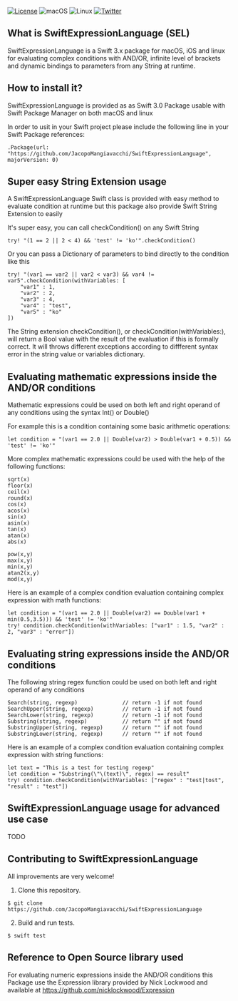 [![License](https://img.shields.io/badge/license-zlib-lightgrey.svg?maxAge=2592000)](https://opensource.org/licenses/Zlib)
![macOS](https://img.shields.io/badge/os-macOS-green.svg?style=flat)
![Linux](https://img.shields.io/badge/os-linux-green.svg?style=flat)
[![Twitter](https://img.shields.io/badge/twitter-@jacopomangia-blue.svg?maxAge=2592000)](http://twitter.com/jacopomangia)


## What is SwiftExpressionLanguage (SEL)

SwiftExpressionLanguage is a Swift 3.x package for macOS, iOS and linux for evaluating complex conditions with AND/OR, infinite level of brackets and dynamic bindings to parameters from any String at runtime.


## How to install it?

SwiftExpressionLanguage is provided as as Swift 3.0 Package usable with Swift Package Manager on both macOS and linux

In order to usit in your Swift project please include the following line in your Swift Package references:

	.Package(url: "https://github.com/JacopoMangiavacchi/SwiftExpressionLanguage", majorVersion: 0)

## Super easy String Extension usage

A SwiftExpressionLanguage Swift class is provided with easy method to evaluate condition at runtime but this package also provide Swift String Extension to easily

It's super easy, you can call checkCondition() on any Swift String 

	try! "(1 == 2 || 2 < 4) && 'test' != 'ko'".checkCondition()

Or you can pass a Dictionary of parameters to bind directly to the condition like this

	try! "(var1 == var2 || var2 < var3) && var4 != var5".checkCondition(withVariables: [
		"var1" : 1,
		"var2" : 2,
		"var3" : 4,
		"var4" : "test",
		"var5" : "ko"
	])

The String extension checkCondition(), or checkCondition(withVariables:), will return a Bool value with the result of the evaluation if this is formally correct.  It will throws different exceptions according to diffferent syntax error in the string value or variables dictionary.


## Evaluating mathematic expressions inside the AND/OR conditions

Mathematic expressions could be used on both left and right operand of any conditions using the syntax Int() or Double()

For example this is a condition containing some basic arithmetic operations:

	let condition = "(var1 == 2.0 || Double(var2) > Double(var1 + 0.5)) && 'test' != 'ko'"

More complex mathematic expressions could be used with the help of the following functions:

	sqrt(x)
	floor(x)
	ceil(x)
	round(x)
	cos(x)
	acos(x)
	sin(x)
	asin(x)
	tan(x)
	atan(x)
	abs(x)

	pow(x,y)
	max(x,y)
	min(x,y)
	atan2(x,y)
	mod(x,y)

Here is an example of a complex condition evaluation containing complex expression with math functions:

	let condition = "(var1 == 2.0 || Double(var2) == Double(var1 + min(0.5,3.5))) && 'test' != 'ko'"
	try! condition.checkCondition(withVariables: ["var1" : 1.5, "var2" : 2, "var3" : "error"])


## Evaluating string expressions inside the AND/OR conditions
The following string regex function could be used on both left and right operand of any conditions

	Search(string, regexp)  			// return -1 if not found
	SearchUpper(string, regexp)  		// return -1 if not found
	SearchLower(string, regexp)  		// return -1 if not found
	Substring(string, regexp)  			// return "" if not found
	SubstringUpper(string, regexp)  	// return "" if not found
	SubstringLower(string, regexp)  	// return "" if not found

Here is an example of a complex condition evaluation containing complex expression with string functions:

	let text = "This is a test for testing regexp"
	let condition = "Substring(\"\(text)\", regex) == result"
	try! condition.checkCondition(withVariables: ["regex" : "test|tost",  "result" : "test"])

## SwiftExpressionLanguage usage for advanced use case
TODO

## Contributing to SwiftExpressionLanguage

All improvements are very welcome!

1. Clone this repository.

  `$ git clone https://github.com/JacopoMangiavacchi/SwiftExpressionLanguage`

2. Build and run tests.

  `$ swift test`


## Reference to Open Source library used

For evaluating numeric expressions inside the AND/OR conditions this Package use the Expression library provided by Nick Lockwood and available at https://github.com/nicklockwood/Expression




